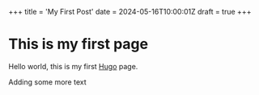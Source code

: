 +++
title = 'My First Post'
date = 2024-05-16T10:00:01Z
draft = true
+++
# This is my first page
Hello world, this is my first [Hugo](https://gohugo.io) page.

Adding some more text
